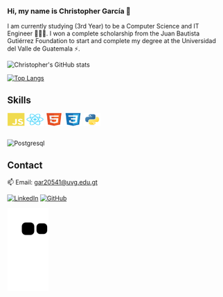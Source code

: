 ### Hi, my name is Christopher García 👋

<!--
**ChristopherG19/ChristopherG19** is a ✨ _special_ ✨ repository because its `README.md` (this file) appears on your GitHub profile.

Here are some ideas to get you started:

- 🔭 I’m currently working on ...
- 🌱 I’m currently learning ...
- 👯 I’m looking to collaborate on ...
- 🤔 I’m looking for help with ...
- 💬 Ask me about ...
- 📫 How to reach me: ...
- 😄 Pronouns: ...
- ⚡ Fun fact: ...
-->

I am currently studying (3rd Year) to be a Computer Science and IT Engineer 🧑🏽‍💻. I won a complete scholarship from the Juan Bautista Gutiérrez Foundation to start and complete my degree at the Universidad del Valle de Guatemala ⚡.  

![Christopher's GitHub stats](https://github-readme-stats.vercel.app/api?username=ChristopherG19&hide=contribs,prs&theme=tokyonight)

[![Top Langs](https://github-readme-stats.vercel.app/api/top-langs/?username=ChristopherG19&layout=compact&theme=tokyonight)](https://github.com/ChristopherG19/github-readme-stats)

## Skills
<div style="display: inline_block">
  <img align="center" alt="Chris-Js" height="30" width="40" src="https://raw.githubusercontent.com/devicons/devicon/master/icons/javascript/javascript-plain.svg">
  <img align="center" alt="Chris-React" height="30" width="40" src="https://raw.githubusercontent.com/devicons/devicon/master/icons/react/react-original.svg">
  <img align="center" alt="Chris-HTML" height="30" width="40" src="https://raw.githubusercontent.com/devicons/devicon/master/icons/html5/html5-original.svg">
  <img align="center" alt="Chris-CSS" height="30" width="40" src="https://raw.githubusercontent.com/devicons/devicon/master/icons/css3/css3-original.svg">
  <img align="center" alt="Chris-Python" height="30" width="40" src="https://raw.githubusercontent.com/devicons/devicon/master/icons/python/python-original.svg">
</div><br>

![Postgresql](https://img.shields.io/badge/PostgreSQL-316192?style=for-the-badge&logo=postgresql&logoColor=white)

## Contact
📫 Email: gar20541@uvg.edu.gt

[<img src='https://cdn.jsdelivr.net/npm/simple-icons@3.0.1/icons/linkedin.svg' alt='LinkedIn' height='40'>](https://www.linkedin.com/in/christopher-garc%C3%ADa-96b3371a0/)
[<img src='https://cdn.jsdelivr.net/npm/simple-icons@3.0.1/icons/github.svg' alt='GitHub' height='40'>](https://github.com/ChristopherG19)

![Snake animation](https://github.com/ChristopherG19/ChristopherG19/blob/output/github-contribution-grid-snake.svg)
